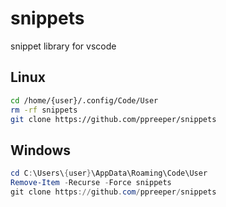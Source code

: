 # snippets
snippet library for vscode

## Linux
```bash
cd /home/{user}/.config/Code/User
rm -rf snippets
git clone https://github.com/ppreeper/snippets
```

## Windows
```powershell
cd C:\Users\{user}\AppData\Roaming\Code\User
Remove-Item -Recurse -Force snippets
git clone https://github.com/ppreeper/snippets
```

